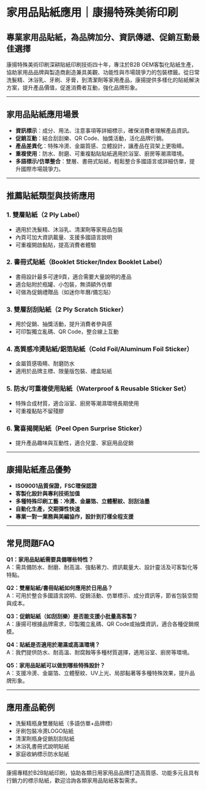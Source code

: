 # 家用品貼紙應用｜康揚特殊美術印刷

## 專業家用品貼紙，為品牌加分、資訊傳遞、促銷互動最佳選擇

康揚特殊美術印刷深耕貼紙印刷技術四十年，專注於B2B OEM客製化貼紙生產，協助家用品品牌與製造商創造兼具美觀、功能性與市場競爭力的包裝標籤。從日常洗髮精、沐浴乳、牙刷、牙膏，到清潔劑等家用產品，康揚提供多樣化的貼紙解決方案，提升產品價值，促進消費者互動，強化品牌形象。

---

## 家用品貼紙應用場景

- **資訊標示**：成分、用法、注意事項等詳細標示，確保消費者理解產品資訊。
- **促銷互動**：結合刮刮樂、QR Code、抽獎活動，活化品牌行銷。
- **產品差異化**：特殊冷燙、金屬質感、立體設計，讓產品在貨架上更吸睛。
- **重複使用**：防水、耐磨、可重複黏貼貼紙適用於浴室、廚房等潮濕環境。
- **多語標示/仿單整合**：雙層、書冊式貼紙，輕鬆整合多國語言或詳細仿單，提升國際市場競爭力。

---

## 推薦貼紙類型與技術應用

### 1. 雙層貼紙（2 Ply Label）
- 適用於洗髮精、沐浴乳、清潔劑等家用品包裝
- 內頁可加大資訊載量、支援多國語言說明
- 可重複開啟黏貼，提高消費者體驗

### 2. 書冊式貼紙（Booklet Sticker/Index Booklet Label）
- 書冊設計最多可達9頁，適合需要大量說明的產品
- 適合貼附於瓶罐、小包裝，無須額外仿單
- 可做為促銷禮贈品（如迷你年曆/備忘貼）

### 3. 雙層刮刮貼紙（2 Ply Scratch Sticker）
- 用於促銷、抽獎活動，提升消費者參與感
- 可印製獨立亂碼、QR Code，整合線上互動

### 4. 高質感冷燙貼紙/鋁箔貼紙（Cold Foil/Aluminum Foil Sticker）
- 金屬質感吸睛、耐磨防水
- 適用於品牌主標、限量版包裝、禮盒貼紙

### 5. 防水/可重複使用貼紙（Waterproof & Reusable Sticker Set）
- 特殊合成材質，適合浴室、廚房等潮濕環境長期使用
- 可重複黏貼不留殘膠

### 6. 驚喜揭開貼紙（Peel Open Surprise Sticker）
- 提升產品趣味與互動性，適合兒童、家庭用品促銷

---

## 康揚貼紙產品優勢

- **ISO9001品質保證，FSC環保認證**
- **客製化設計與專利技術加值**
- **多種特殊印刷工藝：冷燙、金屬箔、立體壓紋、刮刮油墨**
- **自動化生產，交期彈性快速**
- **專業一對一業務與美編協作，設計到打樣全程支援**

---

## 常見問題FAQ

**Q1：家用品貼紙需要具備哪些特性？**  
A：需具備防水、耐磨、耐高溫、強黏著力、資訊載量大、設計靈活及可客製化等特點。

**Q2：雙層貼紙/書冊貼紙如何應用於日用品？**  
A：可用於整合多國語言說明、促銷活動、仿單標示、成分資訊等，節省包裝空間與成本。

**Q3：促銷貼紙（如刮刮樂）是否能支援小批量高客製？**  
A：康揚可根據品牌需求，印製獨立亂碼、QR Code或抽獎資訊，適合各種促銷規模。

**Q4：貼紙是否適用於潮濕或高溫環境？**  
A：我們提供防水、耐高溫、耐腐蝕等多種材質選擇，適用浴室、廚房等環境。

**Q5：家用品貼紙可以做到哪些特殊設計？**  
A：支援冷燙、金屬箔、立體壓紋、UV上光、局部黏著等多種特殊效果，提升品牌形象。

---

## 應用產品範例

- 洗髮精瓶身雙層貼紙（多語仿單+品牌標）
- 牙刷包裝冷燙LOGO貼紙
- 清潔劑瓶身促銷刮刮貼紙
- 沐浴乳書冊式說明貼紙
- 家庭收納標示防水貼紙

---

康揚專精於B2B貼紙印刷，協助各類日用家用品品牌打造高質感、功能多元且具有行銷力的標示貼紙，歡迎洽詢各類家用品貼紙客製需求。